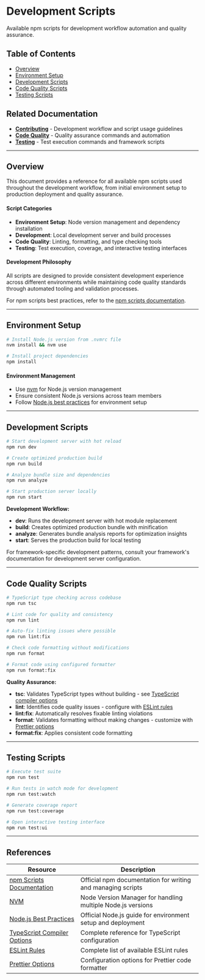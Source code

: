 # Development Scripts

Available npm scripts for development workflow automation and quality assurance.

## Table of Contents

- [Overview](#overview)
- [Environment Setup](#environment-setup)
- [Development Scripts](#development-scripts)
- [Code Quality Scripts](#code-quality-scripts)
- [Testing Scripts](#testing-scripts)

## Related Documentation

- **[Contributing](./contributing.md)** - Development workflow and script usage guidelines
- **[Code Quality](./code-quality.md)** - Quality assurance commands and automation
- **[Testing](./testing.md)** - Test execution commands and framework scripts

---

## Overview

This document provides a reference for all available npm scripts used throughout the development workflow, from initial environment setup to production deployment and quality assurance.

#### Script Categories

- **Environment Setup**: Node version management and dependency installation
- **Development**: Local development server and build processes
- **Code Quality**: Linting, formatting, and type checking tools
- **Testing**: Test execution, coverage, and interactive testing interfaces

#### Development Philosophy

All scripts are designed to provide consistent development experience across different environments while maintaining code quality standards through automated tooling and validation processes.

For npm scripts best practices, refer to the [npm scripts documentation](https://docs.npmjs.com/cli/v9/using-npm/scripts).

---

## Environment Setup

```bash
# Install Node.js version from .nvmrc file
nvm install && nvm use

# Install project dependencies
npm install
```

#### Environment Management

- Use [nvm](https://github.com/nvm-sh/nvm) for Node.js version management
- Ensure consistent Node.js versions across team members
- Follow [Node.js best practices](https://nodejs.org/en/docs/guides/nodejs-docker-webapp) for environment setup

---

## Development Scripts

```bash
# Start development server with hot reload
npm run dev

# Create optimized production build
npm run build

# Analyze bundle size and dependencies
npm run analyze

# Start production server locally
npm run start
```

**Development Workflow:**

- **dev**: Runs the development server with hot module replacement
- **build**: Creates optimized production bundle with minification
- **analyze**: Generates bundle analysis reports for optimization insights
- **start**: Serves the production build for local testing

For framework-specific development patterns, consult your framework's documentation for development server configuration.

---

## Code Quality Scripts

```bash
# TypeScript type checking across codebase
npm run tsc

# Lint code for quality and consistency
npm run lint

# Auto-fix linting issues where possible
npm run lint:fix

# Check code formatting without modifications
npm run format

# Format code using configured formatter
npm run format:fix
```

**Quality Assurance:**

- **tsc**: Validates TypeScript types without building - see [TypeScript compiler options](https://www.typescriptlang.org/docs/handbook/compiler-options.html)
- **lint**: Identifies code quality issues - configure with [ESLint rules](https://eslint.org/docs/latest/rules/)
- **lint:fix**: Automatically resolves fixable linting violations
- **format**: Validates formatting without making changes - customize with [Prettier options](https://prettier.io/docs/en/options.html)
- **format:fix**: Applies consistent code formatting

---

## Testing Scripts

```bash
# Execute test suite
npm run test

# Run tests in watch mode for development
npm run test:watch

# Generate coverage report
npm run test:coverage

# Open interactive testing interface
npm run test:ui
```

---

## References

| Resource                                                                                          | Description                                                 |
| ------------------------------------------------------------------------------------------------- | ----------------------------------------------------------- |
| [npm Scripts Documentation](https://docs.npmjs.com/cli/v9/using-npm/scripts)                      | Official npm documentation for writing and managing scripts |
| [NVM](https://github.com/nvm-sh/nvm)                                                              | Node Version Manager for handling multiple Node.js versions |
| [Node.js Best Practices](https://nodejs.org/en/docs/guides/nodejs-docker-webapp)                  | Official Node.js guide for environment setup and deployment |
| [TypeScript Compiler Options](https://www.typescriptlang.org/docs/handbook/compiler-options.html) | Complete reference for TypeScript configuration             |
| [ESLint Rules](https://eslint.org/docs/latest/rules/)                                             | Complete list of available ESLint rules                     |
| [Prettier Options](https://prettier.io/docs/en/options.html)                                      | Configuration options for Prettier code formatter           |
